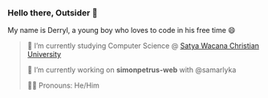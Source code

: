 ### Hello there, Outsider 👋

My name is Derryl, a young boy who loves to code in his free time 😄
&nbsp;


> 🌱 I’m currently studying Computer Science @ [Satya Wacana Christian University](https://fti.uksw.edu)
> &nbsp;
> 
> 🔭 I’m currently working on <strong>simonpetrus-web</strong> with @samarlyka
> &nbsp;
> 
> 👦🏻 Pronouns: He/Him

<!--
**CodeCrafterXY/CodeCrafterXY** is a ✨ _special_ ✨ repository because its `README.md` (this file) appears on your GitHub profile.

Here are some ideas to get you started:

- 🔭 I’m currently working on ...
- 🌱 I’m currently learning ...
- 👯 I’m looking to collaborate on ...
- 🤔 I’m looking for help with ...
- 💬 Ask me about ...
- 📫 How to reach me: ...
- 😄 Pronouns: ...
- ⚡ Fun fact: ...
-->
